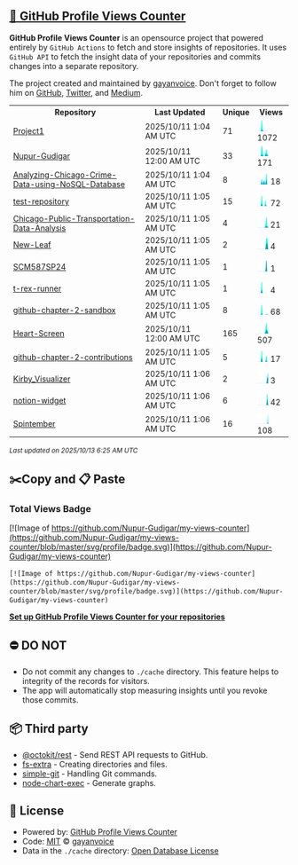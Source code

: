 ## [🚀 GitHub Profile Views Counter](https://github.com/gayanvoice/github-profile-views-counter)
**GitHub Profile Views Counter** is an opensource project that powered entirely by  `GitHub Actions` to fetch and store insights of repositories.
It uses `GitHub API` to fetch the insight data of your repositories and commits changes into a separate repository.

The project created and maintained by [gayanvoice](https://github.com/gayanvoice). Don't forget to follow him on [GitHub](https://github.com/gayanvoice), [Twitter](https://twitter.com/gayanvoice), and [Medium](https://gayanvoice.medium.com/).

<table>
	<tr>
		<th>
			Repository
		</th>
		<th>
			Last Updated
		</th>
		<th>
			Unique
		</th>
		<th>
			Views
		</th>
	</tr>
	<tr>
		<td>
			<a href="https://github.com/Nupur-Gudigar/my-views-counter/tree/master/readme/953498133/year.md">
				Project1
			</a>
		</td>
		<td>
			2025/10/11 1:04 AM UTC
		</td>
		<td>
			71
		</td>
		<td>
			<img alt="Response time graph" src="https://github.com/Nupur-Gudigar/my-views-counter/raw/master/graph/953498133/small/year.png" height="20"> 1072
		</td>
	</tr>
	<tr>
		<td>
			<a href="https://github.com/Nupur-Gudigar/my-views-counter/tree/master/readme/953997944/year.md">
				Nupur-Gudigar
			</a>
		</td>
		<td>
			2025/10/11 12:00 AM UTC
		</td>
		<td>
			33
		</td>
		<td>
			<img alt="Response time graph" src="https://github.com/Nupur-Gudigar/my-views-counter/raw/master/graph/953997944/small/year.png" height="20"> 171
		</td>
	</tr>
	<tr>
		<td>
			<a href="https://github.com/Nupur-Gudigar/my-views-counter/tree/master/readme/755386523/year.md">
				Analyzing-Chicago-Crime-Data-using-NoSQL-Database
			</a>
		</td>
		<td>
			2025/10/11 1:04 AM UTC
		</td>
		<td>
			8
		</td>
		<td>
			<img alt="Response time graph" src="https://github.com/Nupur-Gudigar/my-views-counter/raw/master/graph/755386523/small/year.png" height="20"> 18
		</td>
	</tr>
	<tr>
		<td>
			<a href="https://github.com/Nupur-Gudigar/my-views-counter/tree/master/readme/952027651/year.md">
				test-repository
			</a>
		</td>
		<td>
			2025/10/11 1:05 AM UTC
		</td>
		<td>
			15
		</td>
		<td>
			<img alt="Response time graph" src="https://github.com/Nupur-Gudigar/my-views-counter/raw/master/graph/952027651/small/year.png" height="20"> 72
		</td>
	</tr>
	<tr>
		<td>
			<a href="https://github.com/Nupur-Gudigar/my-views-counter/tree/master/readme/816065386/year.md">
				Chicago-Public-Transportation-Data-Analysis
			</a>
		</td>
		<td>
			2025/10/11 1:05 AM UTC
		</td>
		<td>
			4
		</td>
		<td>
			<img alt="Response time graph" src="https://github.com/Nupur-Gudigar/my-views-counter/raw/master/graph/816065386/small/year.png" height="20"> 21
		</td>
	</tr>
	<tr>
		<td>
			<a href="https://github.com/Nupur-Gudigar/my-views-counter/tree/master/readme/816072591/year.md">
				New-Leaf
			</a>
		</td>
		<td>
			2025/10/11 1:05 AM UTC
		</td>
		<td>
			2
		</td>
		<td>
			<img alt="Response time graph" src="https://github.com/Nupur-Gudigar/my-views-counter/raw/master/graph/816072591/small/year.png" height="20"> 4
		</td>
	</tr>
	<tr>
		<td>
			<a href="https://github.com/Nupur-Gudigar/my-views-counter/tree/master/readme/777939785/year.md">
				SCM587SP24
			</a>
		</td>
		<td>
			2025/10/11 1:05 AM UTC
		</td>
		<td>
			1
		</td>
		<td>
			<img alt="Response time graph" src="https://github.com/Nupur-Gudigar/my-views-counter/raw/master/graph/777939785/small/year.png" height="20"> 1
		</td>
	</tr>
	<tr>
		<td>
			<a href="https://github.com/Nupur-Gudigar/my-views-counter/tree/master/readme/954031080/year.md">
				t-rex-runner
			</a>
		</td>
		<td>
			2025/10/11 1:05 AM UTC
		</td>
		<td>
			1
		</td>
		<td>
			<img alt="Response time graph" src="https://github.com/Nupur-Gudigar/my-views-counter/raw/master/graph/954031080/small/year.png" height="20"> 4
		</td>
	</tr>
	<tr>
		<td>
			<a href="https://github.com/Nupur-Gudigar/my-views-counter/tree/master/readme/953493884/year.md">
				github-chapter-2-sandbox
			</a>
		</td>
		<td>
			2025/10/11 1:05 AM UTC
		</td>
		<td>
			8
		</td>
		<td>
			<img alt="Response time graph" src="https://github.com/Nupur-Gudigar/my-views-counter/raw/master/graph/953493884/small/year.png" height="20"> 68
		</td>
	</tr>
	<tr>
		<td>
			<a href="https://github.com/Nupur-Gudigar/my-views-counter/tree/master/readme/1025119047/year.md">
				Heart-Screen
			</a>
		</td>
		<td>
			2025/10/11 12:00 AM UTC
		</td>
		<td>
			165
		</td>
		<td>
			<img alt="Response time graph" src="https://github.com/Nupur-Gudigar/my-views-counter/raw/master/graph/1025119047/small/year.png" height="20"> 507
		</td>
	</tr>
	<tr>
		<td>
			<a href="https://github.com/Nupur-Gudigar/my-views-counter/tree/master/readme/955546787/year.md">
				github-chapter-2-contributions
			</a>
		</td>
		<td>
			2025/10/11 1:05 AM UTC
		</td>
		<td>
			5
		</td>
		<td>
			<img alt="Response time graph" src="https://github.com/Nupur-Gudigar/my-views-counter/raw/master/graph/955546787/small/year.png" height="20"> 17
		</td>
	</tr>
	<tr>
		<td>
			<a href="https://github.com/Nupur-Gudigar/my-views-counter/tree/master/readme/1042399588/year.md">
				Kirby_Visualizer
			</a>
		</td>
		<td>
			2025/10/11 1:06 AM UTC
		</td>
		<td>
			2
		</td>
		<td>
			<img alt="Response time graph" src="https://github.com/Nupur-Gudigar/my-views-counter/raw/master/graph/1042399588/small/year.png" height="20"> 3
		</td>
	</tr>
	<tr>
		<td>
			<a href="https://github.com/Nupur-Gudigar/my-views-counter/tree/master/readme/1056903679/year.md">
				notion-widget
			</a>
		</td>
		<td>
			2025/10/11 1:06 AM UTC
		</td>
		<td>
			6
		</td>
		<td>
			<img alt="Response time graph" src="https://github.com/Nupur-Gudigar/my-views-counter/raw/master/graph/1056903679/small/year.png" height="20"> 42
		</td>
	</tr>
	<tr>
		<td>
			<a href="https://github.com/Nupur-Gudigar/my-views-counter/tree/master/readme/1067486548/year.md">
				Spintember
			</a>
		</td>
		<td>
			2025/10/11 1:06 AM UTC
		</td>
		<td>
			16
		</td>
		<td>
			<img alt="Response time graph" src="https://github.com/Nupur-Gudigar/my-views-counter/raw/master/graph/1067486548/small/year.png" height="20"> 108
		</td>
	</tr>
</table>

<small><i>Last updated on 2025/10/13 6:25 AM UTC</i></small>

## ✂️Copy and 📋 Paste
### Total Views Badge
[![Image of https://github.com/Nupur-Gudigar/my-views-counter](https://github.com/Nupur-Gudigar/my-views-counter/blob/master/svg/profile/badge.svg)](https://github.com/Nupur-Gudigar/my-views-counter)

```readme
[![Image of https://github.com/Nupur-Gudigar/my-views-counter](https://github.com/Nupur-Gudigar/my-views-counter/blob/master/svg/profile/badge.svg)](https://github.com/Nupur-Gudigar/my-views-counter)
```
[**Set up GitHub Profile Views Counter for your repositories**](https://github.com/gayanvoice/github-profile-views-counter)
## ⛔ DO NOT
- Do not commit any changes to `./cache` directory. This feature helps to integrity of the records for visitors.
- The app will automatically stop measuring insights until you revoke those commits.
## 📦 Third party

- [@octokit/rest](https://www.npmjs.com/package/@octokit/rest) - Send REST API requests to GitHub.
- [fs-extra](https://www.npmjs.com/package/fs-extra) - Creating directories and files.
- [simple-git](https://www.npmjs.com/package/simple-git) - Handling Git commands.
- [node-chart-exec](https://www.npmjs.com/package/node-chart-exec) - Generate graphs.
## 📄 License
- Powered by: [GitHub Profile Views Counter](https://github.com/gayanvoice/github-profile-views-counter)
- Code: [MIT](./LICENSE) © [gayanvoice](https://github.com/gayanvoice)
- Data in the `./cache` directory: [Open Database License](https://opendatacommons.org/licenses/odbl/1-0/)